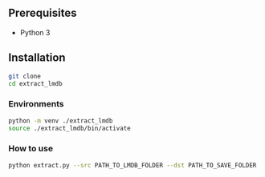 ## Prerequisites
- Python 3

## Installation
```bash
git clone 
cd extract_lmdb
```

### Environments
```bash
python -m venv ./extract_lmdb
source ./extract_lmdb/bin/activate
```

### How to use
```bash
python extract.py --src PATH_TO_LMDB_FOLDER --dst PATH_TO_SAVE_FOLDER
```